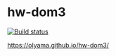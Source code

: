 # hw-dom3

[![Build status](https://ci.appveyor.com/api/projects/status/3aexvnnc8e0557nh?svg=true)](https://ci.appveyor.com/project/OlyaMa/hw-dom3)

https://olyama.github.io/hw-dom3/


